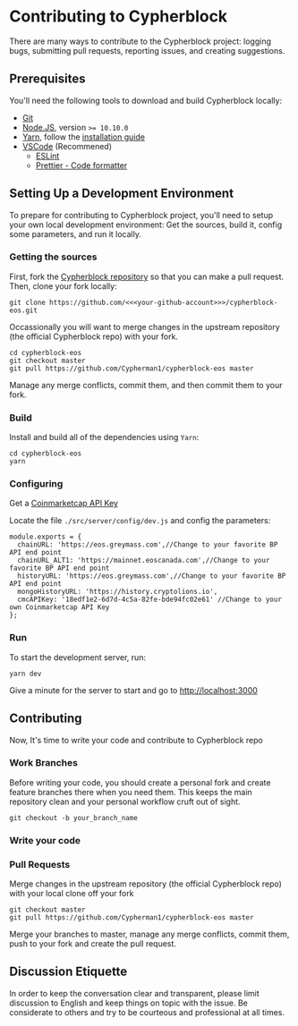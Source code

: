 # Contributing to Cypherblock

There are many ways to contribute to the Cypherblock project: logging bugs, submitting pull requests, reporting issues, and creating suggestions.


## Prerequisites

You'll need the following tools to download and build Cypherblock locally:

- [Git](https://git-scm.com)
- [Node.JS](https://nodejs.org/en/), version `>= 10.10.0`
- [Yarn](https://yarnpkg.com/en/), follow the [installation guide](https://yarnpkg.com/en/docs/install)
- [VSCode](https://code.visualstudio.com/) (Recommened)
  - [ESLint](https://github.com/Microsoft/vscode-eslint)
  - [Prettier - Code formatter](https://github.com/prettier/prettier-vscode)


## Setting Up a Development Environment

To prepare for contributing to Cypherblock project, you'll need to setup your own local development environment: Get the sources, build it, config some parameters, and run it locally. 

### Getting the sources

First, fork the [Cypherblock repository](https://github.com/Cypherman1/cypherblock-eos) so that you can make a pull request. Then, clone your fork locally:

```
git clone https://github.com/<<<your-github-account>>>/cypherblock-eos.git
```

Occassionally you will want to merge changes in the upstream repository (the official Cypherblock repo) with your fork.

```
cd cypherblock-eos
git checkout master
git pull https://github.com/Cypherman1/cypherblock-eos master
```

Manage any merge conflicts, commit them, and then commit them to your fork.

### Build

Install and build all of the dependencies using `Yarn`:

```
cd cypherblock-eos
yarn
```

### Configuring

Get a [Coinmarketcap API Key](https://coinmarketcap.com/api/)

Locate the file `./src/server/config/dev.js` and config the parameters:

```
module.exports = {
  chainURL: 'https://eos.greymass.com',//Change to your favorite BP API end point
  chainURL_ALT1: 'https://mainnet.eoscanada.com',//Change to your favorite BP API end point
  historyURL: 'https://eos.greymass.com',//Change to your favorite BP API end point
  mongoHistoryURL: 'https://history.cryptolions.io',
  cmcAPIKey: '18edf1e2-6d7d-4c5a-82fe-bde94fc02e61' //Change to your own Coinmarketcap API Key
};
```

### Run

To start the development server, run:

```
yarn dev
```

Give a minute for the server to start and go to [http://localhost:3000](http://localhost:3000)

## Contributing

Now, It's time to write your code and contribute to Cypherblock repo

### Work Branches
Before writing your code, you should create a personal fork and create feature branches there when you need them. This keeps the main repository clean and your personal workflow cruft out of sight.

```
git checkout -b your_branch_name
```

### Write your code


### Pull Requests

Merge changes in the upstream repository (the official Cypherblock repo) with your local clone off your fork

```
git checkout master
git pull https://github.com/Cypherman1/cypherblock-eos master
```

Merge your branches to master, manage any merge conflicts, commit them, push to your fork and create the pull request.

## Discussion Etiquette

In order to keep the conversation clear and transparent, please limit discussion to English and keep things on topic with the issue. Be considerate to others and try to be courteous and professional at all times.